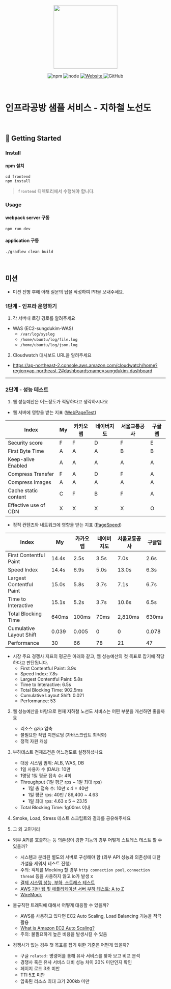<p align="center">
    <img width="200px;" src="https://raw.githubusercontent.com/woowacourse/atdd-subway-admin-frontend/master/images/main_logo.png"/>
</p>
<p align="center">
  <img alt="npm" src="https://img.shields.io/badge/npm-%3E%3D%205.5.0-blue">
  <img alt="node" src="https://img.shields.io/badge/node-%3E%3D%209.3.0-blue">
  <a href="https://edu.nextstep.camp/c/R89PYi5H" alt="nextstep atdd">
    <img alt="Website" src="https://img.shields.io/website?url=https%3A%2F%2Fedu.nextstep.camp%2Fc%2FR89PYi5H">
  </a>
  <img alt="GitHub" src="https://img.shields.io/github/license/next-step/atdd-subway-service">
</p>

<br>

# 인프라공방 샘플 서비스 - 지하철 노선도

<br>

## 🚀 Getting Started

### Install
#### npm 설치
```
cd frontend
npm install
```
> `frontend` 디렉토리에서 수행해야 합니다.

### Usage
#### webpack server 구동
```
npm run dev
```
#### application 구동
```
./gradlew clean build
```
<br>

## 미션

* 미션 진행 후에 아래 질문의 답을 작성하여 PR을 보내주세요.

### 1단계 - 인프라 운영하기
1. 각 서버내 로깅 경로를 알려주세요
- WAS (EC2-sungdukim-WAS)
    - `/var/log/syslog`
    - `/home/ubuntu/log/file.log`
    - `/home/ubuntu/log/json.log`

2. Cloudwatch 대시보드 URL을 알려주세요
- https://ap-northeast-2.console.aws.amazon.com/cloudwatch/home?region=ap-northeast-2#dashboards:name=sungdukim-dashboard
---

### 2단계 - 성능 테스트
1. 웹 성능예산은 어느정도가 적당하다고 생각하시나요

- 웹 서버에 영향을 받는 지표 ([WebPageTest](https://www.webpagetest.org/))

| Index                | My | 카카오맵 | 네이버지도 | 서울교통공사 | 구글맵 |
|----------------------|----|--------|---------|-----------|------|
| Security score       | F  | F      | D       | F         | E    |
| First Byte Time      | A  | A      | A       | B         | B    |
| Keep-alive Enabled   | A  | A      | A       | A         | A    |
| Compress Transfer    | F  | A      | D       | F         | A    |
| Compress Images      | A  | A      | A       | A         | A    |
| Cache static content | C  | F      | B       | F         | A    |
| Effective use of CDN | X  | X      | X       | X         | O    |

- 정적 컨텐츠와 네트워크에 영향을 받는 지표 ([PageSpeed](https://developers.google.com/speed/pagespeed/insights/))

| Index                    | My    | 카카오맵 | 네이버지도 | 서울교통공사 | 구글맵  |
|--------------------------|-------|--------|---------|-----------|-------|
| First Contentful Paint   | 14.4s | 2.5s   | 3.5s    | 7.0s      | 2.6s  |
| Speed Index              | 14.4s | 6.9s   | 5.0s    | 13.0s     | 6.3s  |
| Largest Contentful Paint | 15.0s | 5.8s   | 3.7s    | 7.1s      | 6.7s  |
| Time to Interactive      | 15.1s | 5.2s   | 3.7s    | 10.6s     | 6.5s  |
| Total Blocking Time      | 640ms | 100ms  | 70ms    | 2,810ms   | 630ms |
| Cumulative Layout Shift  | 0.039 | 0.005  | 0       | 0         | 0.078 |
| Performance              | 30    | 66     | 78      | 21        | 47    |

- 시장 주요 경쟁사 지표의 평균은 아래와 같고, 웹 성능예산의 첫 목표로 잡기에 적당하다고 판단됩니다. 
    - First Contentful Paint: 3.9s 
    - Speed Index: 7.8s              
    - Largest Contentful Paint: 5.8s
    - Time to Interactive: 6.5s      
    - Total Blocking Time: 902.5ms      
    - Cumulative Layout Shift: 0.021   
    - Performance: 53

2. 웹 성능예산을 바탕으로 현재 지하철 노선도 서비스는 어떤 부분을 개선하면 좋을까요
    - 리소스 gzip 압축
    - 불필요한 작업 지연로딩 (자바스크립트 최적화)
    - 정적 자원 캐싱

3. 부하테스트 전제조건은 어느정도로 설정하셨나요
    - 대상 시스템 범위: ALB, WAS, DB
    - 1일 사용자 수 (DAU): 10만
    - 1명당 1일 평균 접속 수: 4회
    - Throughput (1일 평균 rps ~ 1일 최대 rps)
        - 1일 총 접속 수: 10만 x 4 = 40만
        - 1일 평균 rps: 40만 / 86,400 ~ 4.63 
        - 1일 최대 rps: 4.63 x 5 ~ 23.15
    - Total Blocking Time: 1g00ms 이내

4. Smoke, Load, Stress 테스트 스크립트와 결과를 공유해주세요

5. 그 외 고민거리 
- 외부 API를 호출하는 등 의존성이 강한 기능의 경우 어떻게 스트레스 테스트 할 수 있을까?
    - 시스템과 분리된 별도의 서버로 구성해야 함 (외부 API 성능과 의존성에 대한 가설을 세워서 테스트 진행) 
    - 주의: 객체를 Mocking 할 경우 `http connection pool`, `connection thread` 등을 사용하지 않고 io가 발생 x
    - [결제 시스템 성능, 부하, 스트레스 테스트](https://techblog.woowahan.com/2572/)
    - [AWS 기반 웹 및 애플리케이션 서버 부하 테스트: A to Z](https://aws.amazon.com/ko/blogs/korea/how-to-loading-test-based-on-aws/)
    - [WireMock](http://wiremock.org/)
    
- 불규칙한 트래픽에 대해서 어떻게 대응할 수 있을까?
    - AWS를 사용하고 있다면 EC2 Auto Scaling, Load Balancing 기능을 적극 활용
    - [What is Amazon EC2 Auto Scaling?](https://docs.aws.amazon.com/autoscaling/ec2/userguide/what-is-amazon-ec2-auto-scaling.html)
    - 주의: 불필요하게 높은 비용을 발생시킬 수 있음 

- 경쟁사가 없는 경우 첫 목표를 잡기 위한 기준은 어떤게 있을까?
    - 구글 `related:` 명령어를 통해 유사 서비스를 찾아 보고 비교 분석  
    - 경쟁사 혹은 유사 서비스 대비 성능 차이 20% 미만인지 확인
    - 페이지 로드 3초 미만
    - TTI 5초 미만
    - 압축된 리소스 최대 크기 200kb 미만
